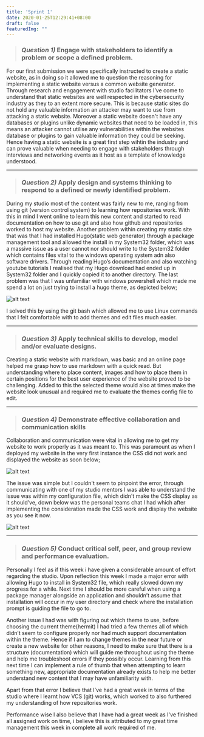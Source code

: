 ```yaml
---
title: 'Sprint 1'
date: 2020-01-25T12:29:41+08:00
draft: false
featuredImg: ""
---
```


> ### *Question 1)* Engage with stakeholders to identify a problem or scope a defined problem.

For our first submission we were specifically instructed to create a static website, as in doing so it allowed me to question the reasoning for implementing a static website versus a common website generator. Through research and engagement with studio facilitators I’ve come to understand that static websites are well respected in the cybersecurity industry as they to an extent more secure. This is because static sites do not hold any valuable information an attacker may want to use from attacking a static website. Moreover a static website doesn't have any databases or plugins unlike dynamic websites that need to be loaded in, this means an attacker cannot utilise any vulnerabilities within the websites database or plugins to gain valuable information they could be seeking. Hence having a static website is a great first step wihtin the industry and can prove valuable when needing to engage with stakeholders through interviews and networking events as it host as a template of knowledge understood.      

*****************

> ### *Question 2)* Apply design and systems thinking to respond to a defined or newly identified problem.

During my studio most of the content was fairly new to me, ranging from using git (version control system) to learning how repositories work. With this in mind I went online to learn this new content and started to read documentation on how to use git and also how github and repositories worked to host my website. Another problem within creating my static site that was that I had installed Hugo(static web generator) through a package management tool and allowed the install in my System32 folder, which was a massive issue as a user cannot nor should write to the System32 folder which contains files vital to the windows operating system adn also software drivers. Through reading Hugo’s documentation and also watching youtube tutorials I realised that my Hugo download had ended up in System32 folder and I quickly copied it to another directory. The last problem was that I was unfamiliar with windows powershell which made me spend a lot on just trying to install a hugo theme, as depicted below;

![alt text](/Capture.PNG)

I solved this by using the git bash which allowed me to use Linux commands that I felt comfortable with to add themes and edit files much easier.

*****************

> ### *Question 3)* Apply technical skills to develop, model and/or evaluate designs.

Creating a static website with markdown, was basic and an online page helped me grasp how to use markdown with a quick read. But understanding where to place content, images and how to place them in certain positions for the best user experience of the website proved to be challenging. Added to this the selected theme would also at times make the website look unusual and required me to evaluate the themes config file to edit.    

*****************

> ### *Question 4)* Demonstrate effective collaboration and communication skills

Collaboration and communication were vital in allowing me to get my website to work properly as it was meant to. This was paramount as when I deployed my website in the very first instance the CSS did not work and displayed the website as soon below;

![alt text](/Web.png)

The issue was simple but I couldn't seem to pinpoint the error, through communicating with one of my studio mentors I was able to understand the issue was within my configuration file, which didn't make the CSS display as it should’ve, down below was the personal teams chat I had which after implementing the consideration made the CSS work and display the website as you see it now.  

![alt text](/PM.PNG)

*****************

> ### *Question 5)* Conduct critical self, peer, and group review and performance evaluation.

Personally I feel as if this week i have given a considerable amount of effort regarding the studio. Upon reflection this week I made a major error with allowing Hugo to install in System32 file, which really slowed down my progress for a while. Next time I should be more careful when using a package manager alongside an application and shouldn’t assume that installation will occur in my user directory and check where the installation prompt is guiding the file to go to.

Another issue I had was with figuring out which theme to use, before choosing the current theme(hermit) I had tried a few themes all of which didn’t seem to configure properly nor had much support documentation within the theme. Hence if I am to change themes in the near future or create a new website for other reasons, I need to make sure that there is a structure (documentation) which will guide me throughout using the theme and help me troubleshoot errors if they possibly occur. Learning from this next time I can implement a rule of thumb that when attempting to learn something new, appropriate documentation already exists to help me better understand new content that I may have unfamiliarity with.

Apart from that error I believe that I’ve had a great week in terms of the studio where I learnt how VCS (git) works, which worked to also furthered my understanding of how repositories work.

Performance wise I also believe that I have had a great week as I've finished all assigned work on time, i believe this is attributed to my great time management this week in complete all work required of me.
